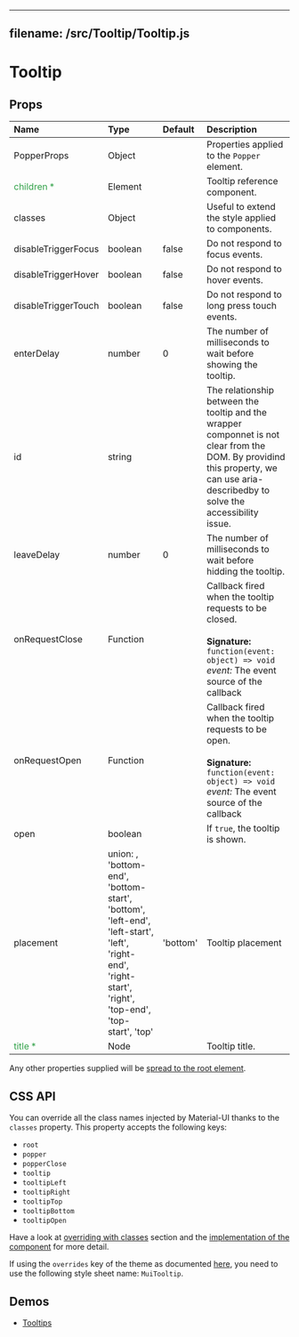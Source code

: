 <!--- This documentation is automatically generated, do not try to edit it. -->

---
filename: /src/Tooltip/Tooltip.js
---

# Tooltip



## Props

| Name | Type | Default | Description |
|:-----|:-----|:--------|:------------|
| PopperProps | Object |  | Properties applied to the `Popper` element. |
| <span style="color: #31a148">children *</span> | Element |  | Tooltip reference component. |
| classes | Object |  | Useful to extend the style applied to components. |
| disableTriggerFocus | boolean | false | Do not respond to focus events. |
| disableTriggerHover | boolean | false | Do not respond to hover events. |
| disableTriggerTouch | boolean | false | Do not respond to long press touch events. |
| enterDelay | number | 0 | The number of milliseconds to wait before showing the tooltip. |
| id | string |  | The relationship between the tooltip and the wrapper componnet is not clear from the DOM. By providind this property, we can use aria-describedby to solve the accessibility issue. |
| leaveDelay | number | 0 | The number of milliseconds to wait before hidding the tooltip. |
| onRequestClose | Function |  | Callback fired when the tooltip requests to be closed.<br><br>**Signature:**<br>`function(event: object) => void`<br>*event:* The event source of the callback |
| onRequestOpen | Function |  | Callback fired when the tooltip requests to be open.<br><br>**Signature:**<br>`function(event: object) => void`<br>*event:* The event source of the callback |
| open | boolean |  | If `true`, the tooltip is shown. |
| placement | union:&nbsp;, 'bottom-end', 'bottom-start', 'bottom', 'left-end', 'left-start', 'left', 'right-end', 'right-start', 'right', 'top-end', 'top-start', 'top'<br> | 'bottom' | Tooltip placement |
| <span style="color: #31a148">title *</span> | Node |  | Tooltip title. |

Any other properties supplied will be [spread to the root element](/customization/api#spread).

## CSS API

You can override all the class names injected by Material-UI thanks to the `classes` property.
This property accepts the following keys:
- `root`
- `popper`
- `popperClose`
- `tooltip`
- `tooltipLeft`
- `tooltipRight`
- `tooltipTop`
- `tooltipBottom`
- `tooltipOpen`

Have a look at [overriding with classes](/customization/overrides#overriding-with-classes) section
and the [implementation of the component](https://github.com/callemall/material-ui/tree/v1-beta/src/Tooltip/Tooltip.js)
for more detail.

If using the `overrides` key of the theme as documented
[here](/customization/themes#customizing-all-instances-of-a-component-type),
you need to use the following style sheet name: `MuiTooltip`.

## Demos

- [Tooltips](/demos/tooltips)

